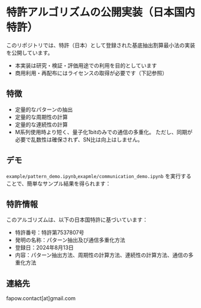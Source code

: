 # 特許アルゴリズムの公開実装（日本国内特許）

このリポジトリでは、特許（日本）として登録された基底抽出割算最小法の実装を公開しています。

- 本実装は研究・検証・評価用途での利用を目的としています
- 商用利用・再配布にはライセンスの取得が必要です（下記参照）

## 特徴

- 定量的なパターンの抽出
- 定量的な周期性の計算
- 定量的な連続性の計算
- M系列使用時より短く、量子化1bitのみでの通信の多重化。
  ただし、同期が必要で乱数性は確保されず、SN比は向上はしません。

## デモ

`example/pattern_demo.ipynb`,`exapmle/communication_demo.ipynb` を実行することで、簡単なサンプル結果を得られます：


## 特許情報

このアルゴリズムは、以下の日本国特許に基づいています：

- 特許番号：特許第7537807号
- 発明の名称：パターン抽出及び通信多重化方法
- 登録日：2024年8月13日
- 内容：パターン抽出方法、周期性の計算方法、連続性の計算方法、通信の多重化方法

## 連絡先
fapow.contact[at]gmail.com